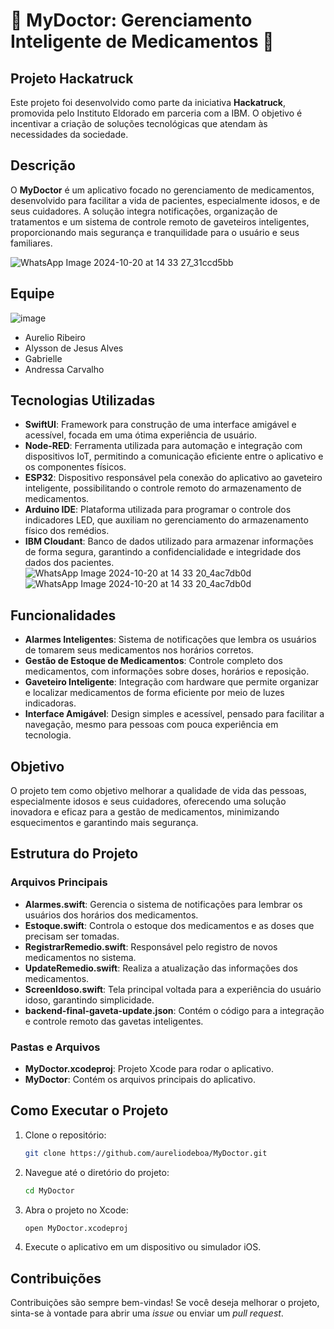 # 💊 MyDoctor: Gerenciamento Inteligente de Medicamentos 💊
## Projeto Hackatruck
Este projeto foi desenvolvido como parte da iniciativa **Hackatruck**, promovida pelo Instituto Eldorado em parceria com a IBM. O objetivo é incentivar a criação de soluções tecnológicas que atendam às necessidades da sociedade.

## Descrição
O **MyDoctor** é um aplicativo focado no gerenciamento de medicamentos, desenvolvido para facilitar a vida de pacientes, especialmente idosos, e de seus cuidadores. A solução integra notificações, organização de tratamentos e um sistema de controle remoto de gaveteiros inteligentes, proporcionando mais segurança e tranquilidade para o usuário e seus familiares.

![WhatsApp Image 2024-10-20 at 14 33 27_31ccd5bb](https://github.com/user-attachments/assets/10a601af-2e81-43eb-8659-6f6912f5aa6e)

## Equipe
![image](https://github.com/user-attachments/assets/ef92f20e-7b6a-41c8-a52e-509de41792e6)


- Aurelio Ribeiro
- Alysson de Jesus Alves
- Gabrielle
- Andressa Carvalho

## Tecnologias Utilizadas
- **SwiftUI**: Framework para construção de uma interface amigável e acessível, focada em uma ótima experiência de usuário.
- **Node-RED**: Ferramenta utilizada para automação e integração com dispositivos IoT, permitindo a comunicação eficiente entre o aplicativo e os componentes físicos.
- **ESP32**: Dispositivo responsável pela conexão do aplicativo ao gaveteiro inteligente, possibilitando o controle remoto do armazenamento de medicamentos.
- **Arduino IDE**: Plataforma utilizada para programar o controle dos indicadores LED, que auxiliam no gerenciamento do armazenamento físico dos remédios.
- **IBM Cloudant**: Banco de dados utilizado para armazenar informações de forma segura, garantindo a confidencialidade e integridade dos dados dos pacientes.
![WhatsApp Image 2024-10-20 at 14 33 20_4ac7db0d](https://github.com/user-attachments/assets/c2deb56e-ca6b-4997-8cb6-3ca7b60a32d6)
![WhatsApp Image 2024-10-20 at 14 33 20_4ac7db0d](https://github.com/user-attachments/assets/e8720382-b9bd-44c5-ac42-7eb72c3e2df0)

## Funcionalidades
- **Alarmes Inteligentes**: Sistema de notificações que lembra os usuários de tomarem seus medicamentos nos horários corretos.
- **Gestão de Estoque de Medicamentos**: Controle completo dos medicamentos, com informações sobre doses, horários e reposição.
- **Gaveteiro Inteligente**: Integração com hardware que permite organizar e localizar medicamentos de forma eficiente por meio de luzes indicadoras.
- **Interface Amigável**: Design simples e acessível, pensado para facilitar a navegação, mesmo para pessoas com pouca experiência em tecnologia.

## Objetivo
O projeto tem como objetivo melhorar a qualidade de vida das pessoas, especialmente idosos e seus cuidadores, oferecendo uma solução inovadora e eficaz para a gestão de medicamentos, minimizando esquecimentos e garantindo mais segurança.

## Estrutura do Projeto

### Arquivos Principais

- **Alarmes.swift**: Gerencia o sistema de notificações para lembrar os usuários dos horários dos medicamentos.
- **Estoque.swift**: Controla o estoque dos medicamentos e as doses que precisam ser tomadas.
- **RegistrarRemedio.swift**: Responsável pelo registro de novos medicamentos no sistema.
- **UpdateRemedio.swift**: Realiza a atualização das informações dos medicamentos.
- **ScreenIdoso.swift**: Tela principal voltada para a experiência do usuário idoso, garantindo simplicidade.
- **backend-final-gaveta-update.json**: Contém o código para a integração e controle remoto das gavetas inteligentes.

### Pastas e Arquivos
- **MyDoctor.xcodeproj**: Projeto Xcode para rodar o aplicativo.
- **MyDoctor**: Contém os arquivos principais do aplicativo.

## Como Executar o Projeto

1. Clone o repositório:
   ```bash
   git clone https://github.com/aureliodeboa/MyDoctor.git
   ```

2. Navegue até o diretório do projeto:
   ```bash
   cd MyDoctor
   ```

3. Abra o projeto no Xcode:
   ```bash
   open MyDoctor.xcodeproj
   ```

4. Execute o aplicativo em um dispositivo ou simulador iOS.

## Contribuições
Contribuições são sempre bem-vindas! Se você deseja melhorar o projeto, sinta-se à vontade para abrir uma *issue* ou enviar um *pull request*.

